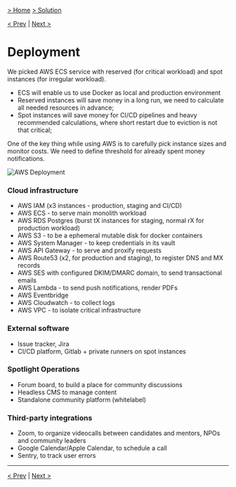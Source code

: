 [> Home](../README.md)  [> Solution](README.md)

[< Prev](2.4.Security.md)  |  [Next >](2.6.Roadmap.md)

# Deployment

We picked AWS ECS service with reserved (for critical workload) and spot instances (for irregular workload).

- ECS will enable us to use Docker as local and production environment
- Reserved instances will save money in a long run, we need to calculate all needed resources in advance;
- Spot instances will save money for CI/CD pipelines and heavy recommended calculations, where short restart due to eviction is not that critical;

One of the key thing while using AWS is to carefully pick instance sizes and monitor costs. We need to define threshold for already spent money notifications.

<img src="../../assets/images/aws-deployment.png" alt="AWS Deployment">

### Cloud infrastructure

- AWS IAM (x3 instances - production, staging and CI/CD)
- AWS ECS - to serve main monolith workload
- AWS RDS Postgres (burst tX instances for staging, normal rX for production workload)
- AWS S3 - to be a ephemeral mutable disk for docker containers
- AWS System Manager - to keep credentials in its vault
- AWS API Gateway - to serve and proxify requests
- AWS Route53 (x2, for production and staging), to register DNS and MX records
- AWS SES with configured DKIM/DMARC domain, to send transactional emails
- AWS Lambda - to send push notifications, render PDFs
- AWS Eventbridge
- AWS Cloudwatch - to collect logs
- AWS VPC - to isolate critical infrastructure

### External software

- Issue tracker, Jira
- CI/CD platform, Gitlab + private runners on spot instances

### Spotlight Operations

- Forum board, to build a place for community discussions
- Headless CMS to manage content
- Standalone community platform (whitelabel)

### Third-party integrations

- Zoom, to organize videocalls between candidates and mentors, NPOs and community leaders
- Google Calendar/Apple Calendar, to schedule a call
- Sentry, to track user errors

---

[< Prev](2.4.Security.md)  |  [Next >](2.6.Roadmap.md)
